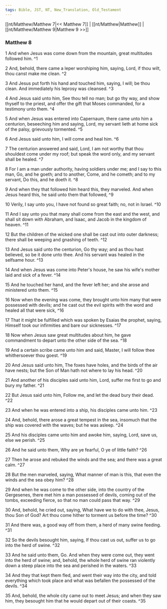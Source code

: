 ```yaml
---
tags: Bible, JST, NT, New_Translation, Old_Testament
---
```


[[nt/Matthew/Matthew 7|<< Matthew 7]] | [[nt/Matthew|Matthew]] | [[nt/Matthew/Matthew 9|Matthew 9 >>]]

### Matthew 8

1 And when Jesus was come down from the mountain, great multitudes followed him.  ^1

2 And, behold, there came a leper worshiping him, saying, Lord, if thou wilt, thou canst make me clean.  ^2

3 And Jesus put forth his hand and touched him, saying, I will; be thou clean. And immediately his leprosy was cleansed.  ^3

4 And Jesus said unto him, See thou tell no man; but go thy way, and show thyself to the priest, and offer the gift that Moses commanded, for a testimony unto them.  ^4

5 And when Jesus was entered into Capernaum, there came unto him a centurion, beseeching him and saying, Lord, my servant lieth at home sick of the palsy, grievously tormented.  ^5

6 And Jesus said unto him, I will come and heal him.  ^6

7 The centurion answered and said, Lord, I am not worthy that thou shouldest come under my roof; but speak the word only, and my servant shall be healed.  ^7

8 For I am a man under authority, having soldiers under me; and I say to this man, Go, and he goeth; and to another, Come, and he cometh; and to my servant, Do this, and he doeth it.  ^8

9 And when they that followed him heard this, they marveled. And when Jesus heard this, he said unto them that followed,  ^9

10 Verily, I say unto you, I have not found so great faith; no, not in Israel.  ^10

11 And I say unto you that many shall come from the east and the west, and shall sit down with Abraham, and Isaac, and Jacob in the kingdom of heaven.  ^11

12 But the children of the wicked one shall be cast out into outer darkness; there shall be weeping and gnashing of teeth.  ^12

13 And Jesus said unto the centurion, Go thy way; and as thou hast believed, so be it done unto thee. And his servant was healed in the selfsame hour.  ^13

14 And when Jesus was come into Peter\'s house, he saw his wife\'s mother laid and sick of a fever.  ^14

15 And he touched her hand, and the fever left her; and she arose and ministered unto them.  ^15

16 Now when the evening was come, they brought unto him many that were possessed with devils; and he cast out the evil spirits with the word and healed all that were sick,  ^16

17 That it might be fulfilled which was spoken by Esaias the prophet, saying, Himself took our infirmities and bare our sicknesses.  ^17

18 Now when Jesus saw great multitudes about him, he gave commandment to depart unto the other side of the sea.  ^18

19 And a certain scribe came unto him and said, Master, I will follow thee whithersoever thou goest.  ^19

20 And Jesus said unto him, The foxes have holes, and the birds of the air have nests; but the Son of Man hath not where to lay his head.  ^20

21 And another of his disciples said unto him, Lord, suffer me first to go and bury my father.  ^21

22 But Jesus said unto him, Follow me, and let the dead bury their dead.  ^22

23 And when he was entered into a ship, his disciples came unto him.  ^23

24 And, behold, there arose a great tempest in the sea, insomuch that the ship was covered with the waves; but he was asleep.  ^24

25 And his disciples came unto him and awoke him, saying, Lord, save us, else we perish.  ^25

26 And he said unto them, Why are ye fearful, O ye of little faith?  ^26

27 Then he arose and rebuked the winds and the sea; and there was a great calm.  ^27

28 But the men marveled, saying, What manner of man is this, that even the winds and the sea obey him?  ^28

29 And when he was come to the other side, into the country of the Gergesenes, there met him a man possessed of devils, coming out of the tombs, exceeding fierce, so that no man could pass that way.  ^29

30 And, behold, he cried out, saying, What have we to do with thee, Jesus, thou Son of God? Art thou come hither to torment us before the time?  ^30

31 And there was, a good way off from them, a herd of many swine feeding.  ^31

32 So the devils besought him, saying, If thou cast us out, suffer us to go into the herd of swine.  ^32

33 And he said unto them, Go. And when they were come out, they went into the herd of swine; and, behold, the whole herd of swine ran violently down a steep place into the sea and perished in the waters.  ^33

34 And they that kept them fled, and went their way into the city, and told everything which took place and what was befallen the possessed of the devils.  ^34

35 And, behold, the whole city came out to meet Jesus; and when they saw him, they besought him that he would depart out of their coasts.  ^35

 

